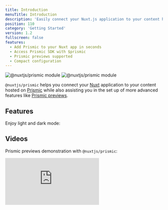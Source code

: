 ```yaml
---
title: Introduction
menuTitle: Introduction
description: 'Easily connect your Nuxt.js application to your content hosted on Prismic'
position: 110
category: 'Getting Started'
version: 1.2
fullscreen: false
features:
  - Add Prismic to your Nuxt app in seconds
  - Access Prismic SDK with $prismic
  - Prismic previews supported
  - Compact configuration
---
```


<img src="/preview.png" class="light-img" alt="@nuxtjs/prismic module"/>
<img src="/preview-dark.png" class="dark-img" alt="@nuxtjs/prismic module"/>

`@nuxtjs/prismic` helps you connect your [Nuxt](https://nuxtjs.org) application to your content hosted on [Prismic](https://prismic.io) while also assisting you in the set up of more advanced features like [Prismic previews](https://prismic.io/feature/scheduling-and-previews).

## Features

<list :items="features"></list>

<p class="flex items-center">Enjoy light and dark mode:&nbsp;<app-color-switcher class="inline-flex ml-2"></app-color-switcher></p>

## Videos

Prismic previews demonstration with `@nuxtjs/prismic`:

<div class="relative w-full h-0" style="padding-bottom: 56.25%;">
  <iframe class="w-full h-full absolute inset-0" src="https://www.youtube.com/embed/2DtDsnWe2MU" frameborder="0" allow="accelerometer; autoplay; encrypted-media; gyroscope; picture-in-picture" allowfullscreen></iframe>
</div>
